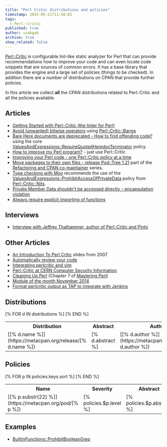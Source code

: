 ```yaml
---
title: "Perl Critic distributions and policies"
timestamp: 2015-05-21T11:58:01
tags:
  - Perl::Critic
published: true
author: szabgab
archive: true
show_related: false
---
```



[Perl::Critic](http://perlcritic.com/) is configurable lint-like static analyzer for Perl that can provide recommendations how to improve your code and
can even locate code snippets that are sources of common errors. It has a base library that provides the engine and a large set of
policies (things to be checked). In addition there are a number of distributions on CPAN that provide further policies.

In this article we collect <b>all</b> the CPAN distributions related to Perl::Critic and all the policies available.


## Articles

* [Getting Started with Perl::Critic (the linter for Perl)](/getting-started-with-perl-critic)
* [Avoid (unwanted) bitwise operators](/avoid-unwanted-bitwise-operators) using [Perl::Critic::Bangs](https://metacpan.org/pod/Perl::Critic::Bangs)
* [Bare Here documents are deprecated - How to find offending code?](/bare-here-documents-are-deprecated) using the core [ValuesAndExpressions::RequireQuotedHeredocTerminator](https://metacpan.org/pod/Perl::Critic::Policy::ValuesAndExpressions::RequireQuotedHeredocTerminator) policy.
* [How to improve my Perl program?](/how-to-improve-my-perl-program) - just use Perl::Critic
* [Improving your Perl code - one Perl::Critic policy at a time](/perl-critic-one-policy)
* [Move packages to their own files - release Pod::Tree 1.21](/move-packages-to-their-own-files) part of the [Refactoring and CPAN co-maintainer](/becoming-a-co-maintainer) series.
* [Type checking with Moo](/type-checking-with-moo) recommends the use of the [ValuesAndExpressions::ProhibitAccessOfPrivateData](https://metacpan.org/pod/Perl::Critic::Policy::ValuesAndExpressions::ProhibitAccessOfPrivateData) policy from [Perl::Critic::Nits](https://metacpan.org/pod/Perl::Critic::Nits).
* [Private Member Data shouldn't be accessed directly - encapsulation violation](/private-member-data-shouldnt-be-accessed-directly)
* [Always require explicit importing of functions](/require-explicit-importing-of-functions)

## Interviews

* [Interview with Jeffrey Thalhammer, author of Perl::Critic and Pinto](/jeffrey-thalhammer-perl-critic-and-pinto)

## Other Articles

* [An Introduction To Perl Critic](http://www.slideshare.net/joshua.mcadams/an-introduction-to-perl-critic) slides from 2007
* [Automatically review your code](http://perltraining.com.au/tips/2009-02-05.html)
* [Integrating perlcritic and vim](http://blogs.perl.org/users/ovid/2012/07/integrating-perlcritic-and-vim.html)
* [Perl::Critic at CERN Computer Security Information](https://security.web.cern.ch/security/recommendations/en/codetools/perl_critic.shtml)
* [Cleaning Up Perl](http://chimera.labs.oreilly.com/books/1234000001527/ch07.html) (Chapter 7 of [Mastering Perl](http://www.masteringperl.org/))
* [Module of the month November 2014](http://devblog.nestoria.com/post/103804565528/module-of-the-month-november-2014-perl-critic)
* [Format perlcritic output as TAP to integrate with Jenkins](http://www.uponmyshoulder.com/blog/2012/format-perlcritic-output-as-tap-to-integrate-with-jenkins/)

## Distributions

<table>
   <tr><th>Distribution</th><th>Abstract</th><th>Author</th><th>Date</th></tr>
[% FOR d IN distributions %]
   <tr><td>[[% d.name %]](https://metacpan.org/release/[% d.name %])</td>
       <td>[% d.abstract %]</td>
       <td>[[% d.author %]](https://metacpan.org/author/[% d.author %])</td>
       <td>[% d.date %]</td>
   </tr>
[% END %]
</table>


## Policies

<table>
  <tr>
    <th>Name</th>
    <th>Severity</th>
    <th>Abstract</th>
  </tr>
  [% FOR p IN policies.keys.sort %]
    <tr>
      <td>[[% p.substr(22) %]](https://metacpan.org/pod/[% p %])</td>
      <td>[% policies.$p.level %]</td>
      <td>[% policies.$p.abstract %]</td>
    </tr>
  [% END %]
</table>

## Examples

* <a href="">BuiltinFunctions::ProhibitBooleanGrep</a>

